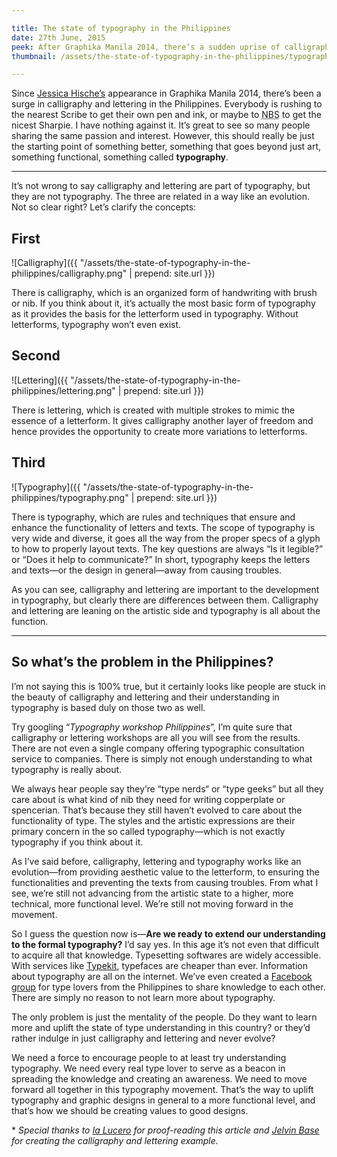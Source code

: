 ```yaml
---

title: The state of typography in the Philippines
date: 27th June, 2015
peek: After Graphika Manila 2014, there’s a sudden uprise of calligraphy and lettering in the Philippines. It’s great to see so many people sharing the same passion and interest. However, we’re still not reaching the end of the big movement. Can we reach it? That’s the question.
thumbnail: /assets/the-state-of-typography-in-the-philippines/typography.png

---
```


Since [Jessica Hische’s](http://jessicahische.is) appearance in Graphika Manila 2014, there’s been a surge in calligraphy and lettering in the Philippines. Everybody is rushing to the nearest Scribe to get their own pen and ink, or maybe to <abbr title="National Book Store">NBS</abbr> to get the nicest Sharpie. I have nothing against it. It’s great to see so many people sharing the same passion and interest. However, this should really be just the starting point of something better, something that goes beyond just art, something functional, something called **typography**.

****

It’s not wrong to say calligraphy and lettering are part of typography, but they are not typography. The three are related in a way like an evolution. Not so clear right? Let’s clarify the concepts: 

## First

![Calligraphy]({{ "/assets/the-state-of-typography-in-the-philippines/calligraphy.png" | prepend: site.url }})

There is calligraphy, which is an organized form of handwriting with brush or nib. If you think about it, it’s actually the most basic form of typography as it provides the basis for the letterform used in typography. Without letterforms, typography won’t even exist.

## Second

![Lettering]({{ "/assets/the-state-of-typography-in-the-philippines/lettering.png" | prepend: site.url }})

There is lettering, which is created with multiple strokes to mimic the essence of a letterform. It gives calligraphy another layer of freedom and hence provides the opportunity to create more variations to letterforms.

## Third

![Typography]({{ "/assets/the-state-of-typography-in-the-philippines/typography.png" | prepend: site.url }})

There is typography, which are rules and techniques that ensure and enhance the functionality of letters and texts. The scope of typography is very wide and diverse, it goes all the way from the proper specs of a glyph to how to properly layout texts. The key questions are always “Is it legible?” or “Does it help to communicate?” In short, typography keeps the letters and texts—or the design in general—away from causing troubles.

As you can see, calligraphy and lettering are important to the development in typography, but clearly there are differences between them. Calligraphy and lettering are leaning on the artistic side and typography is all about the function.

****

## So what’s the problem in the Philippines?

I’m not saying this is 100% true, but it certainly looks like people are stuck in the beauty of calligraphy and lettering and their understanding in typography is based duly on those two as well.

Try googling “*Typography workshop Philippines*”, I’m quite sure that calligraphy or lettering workshops are all you will see from the results. There are not even a single company offering typographic consultation service to companies. There is simply not enough understanding to what typography is really about.

We always hear people say they’re “type nerds“ or “type geeks” but all they care about is what kind of nib they need for writing copperplate or spencerian. That’s because they still haven’t evolved to care about the functionality of type. The styles and the artistic expressions are their primary concern in the so called typography—which is not exactly typography if you think about it.

As I’ve said before, calligraphy, lettering and typography works like an evolution—from providing aesthetic value to the letterform, to ensuring the functionalities and preventing the texts from causing troubles. From what I see, we’re still not advancing from the artistic state to a higher, more technical, more functional level. We’re still not moving forward in the movement.

So I guess the question now is—**Are we ready to extend our understanding to the formal typography?** I’d say yes. In this age it’s not even that difficult to acquire all that knowledge. Typesetting softwares are widely accessible. With services like [Typekit](https://typekit.com), typefaces are cheaper than ever. Information about typography are all on the internet. We’ve even created a [Facebook group](https://www.facebook.com/groups/typeph/) for type lovers from the Philippines to share knowledge to each other. There are simply no reason to not learn more about typography.

The only problem is just the mentality of the people. Do they want to learn more and uplift the state of type understanding in this country? or they’d rather indulge in just calligraphy and lettering and never evolve? 

We need a force to encourage people to at least try understanding typography. We need every real type lover to serve as a beacon in spreading the knowledge and creating an awareness. We need to move forward all together in this typography movement. That’s the way to uplift typography and graphic designs in general to a more functional level, and that’s how we should be creating values to good designs.

\* _Special thanks to [Ia Lucero](http://stellify.net/) for proof-reading this article and [Jelvin Base](https://instagram.com/_jelvin/) for creating the calligraphy and lettering example._

